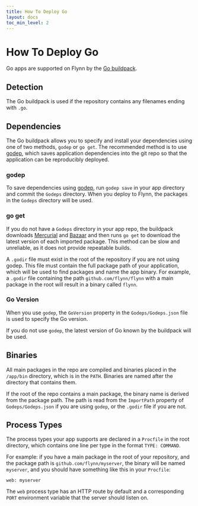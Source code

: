 ```yaml
---
title: How To Deploy Go
layout: docs
toc_min_level: 2
---
```


# How To Deploy Go

Go apps are supported on Flynn by the [Go
buildpack](https://github.com/kr/heroku-buildpack-go). 

## Detection

The Go buildpack is used if the repository contains any filenames ending with `.go`.

## Dependencies

The Go buildpack allows you to specify and install your dependencies using one
of two methods, `godep` or `go get`. The recommended method is to use
[godep](https://github.com/tools/godep), which saves application dependencies
into the git repo so that the application can be reproducibly deployed.

### godep

To save dependencies using [godep](https://github.com/tools/godep), run `godep save` in your app directory and commit the `Godeps` directory. When you deploy
to Flynn, the packages in the `Godeps` directory will be used.

### go get

If you do not have a `Godeps` directory in your app repo, the buildpack
downloads [Mercurial](http://mercurial.selenic.com/) and
[Bazaar](http://bazaar.canonical.com/en/) and then runs `go get` to download the
latest version of each imported package. This method can be slow and unreliable, as it does not provide repeatable builds.

A `.godir` file must exist in the root of the repository if you are not using
godep. This file must contain the full package path of your application, which
will be used to find packages and name the app binary. For example, a `.godir`
file containing the path `github.com/flynn/flynn` with a main package in the
root will result in a binary called `flynn`.

### Go Version

When you use `godep`, the `GoVersion` property in the `Godeps/Godeps.json` file
is used to specify the Go version.

If you do not use `godep`, the latest version of Go known by the buildpack will
be used.

## Binaries

All main packages in the repo are compiled and binaries placed in the `/app/bin`
directory, which is in the `PATH`. Binaries are named after the directory that
contains them.

If the root of the repo contains a main package, the binary name
is derived from the package path. The path is read from the `ImportPath` property
of `Godeps/Godeps.json` if you are using `godep`, or the `.godir` file if you
are not.

## Process Types

The process types your app supports are declared in a `Procfile` in the root
directory, which contains one line per type in the format `TYPE: COMMAND`.

For example: if you have a main package in the root of your repository, and the
package path is `github.com/flynn/myserver`, the binary will be named
`myserver`, and you should have something like this in your `Procfile`:

```text
web: myserver
```

The `web` process type has an HTTP route by default and a corresponding `PORT`
environment variable that the server should listen on.
